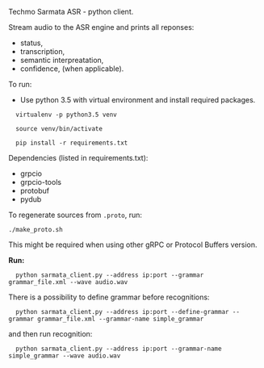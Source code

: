 Techmo Sarmata ASR - python client.

Stream audio to the ASR engine and prints all reponses:
 - status, 
 - transcription, 
 - semantic interpreatation, 
 - confidence,
(when applicable).

To run:
 - Use python 3.5 with virtual environment and install required packages.
```
  virtualenv -p python3.5 venv
  
  source venv/bin/activate
  
  pip install -r requirements.txt
```

Dependencies (listed in requirements.txt):
 - grpcio
 - grpcio-tools
 - protobuf
 - pydub
  
To regenerate sources from `.proto`, run:
```
./make_proto.sh
```
This might be required when using other gRPC or Protocol Buffers version.


**Run:**
```
  python sarmata_client.py --address ip:port --grammar grammar_file.xml --wave audio.wav
```
 
There is a possibility to define grammar before recognitions:
```
  python sarmata_client.py --address ip:port --define-grammar --grammar grammar_file.xml --grammar-name simple_grammar
```
and then run recognition:
```
  python sarmata_client.py --address ip:port --grammar-name simple_grammar --wave audio.wav
```
